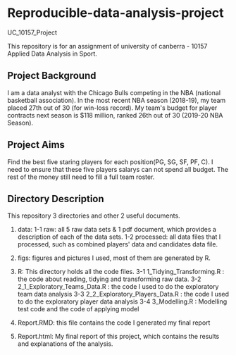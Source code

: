 # Reproducible-data-analysis-project
UC_10157_Project

This repository is for an assignment of university of canberra - 10157 Applied Data Analysis in Sport.

## Project Background

I am a data analyst with the Chicago Bulls competing in the NBA (national basketball association). 
In the most recent NBA season (2018-19), my team placed 27th out of 30 (for win-loss record). My team's budget for player contracts next season  is $118 million, ranked 26th out of 30 (2019-20 NBA Season).

## Project Aims
Find the best five staring players for each position(PG, SG, SF, PF, C).
I need to ensure that these five players salarys can not spend all budget.
The rest of the money still need to fill a full team roster.

## Directory Description
This repository 3 directories and other 2 useful documents.
1. data: 1-1 raw: all 5 raw data sets 
                  & 1 pdf document, which provides a description of each of the data sets.
         1-2 processed: all data files that I processed, such as combined players' data and candidates data file.
         
2. figs: figures and pictures I used, most of them are generated by R.

3. R: This directory holds all the code files. 
      3-1  1_Tidying_Transforming.R : the code about reading, tidying and transforming raw data.
      3-2  2_1_Exploratory_Teams_Data.R : the code I used to do the exploratory team data analysis
      3-3  2_2_Exploratory_Players_Data.R :  the code I used to do the exploratory player data analysis
      3-4  3_Modelling.R : Modelling test code and the code of applying model
4. Report.RMD: this file contains the code I generated my final report

5. Report.html: My final report of this project, which contains the results and explanations of the analysis.







